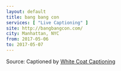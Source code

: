 ```yaml
---
layout: default
title: bang bang con
services: [ "Live Captioning" ]
site: http://bangbangcon.com/
city: Manhattan, NYC
from: 2017-05-06
to: 2017-05-07
---
```


Source: Captioned by [White Coat Captioning](http://www.whitecoatcaptioning.com/)